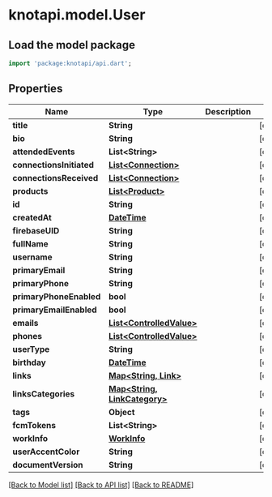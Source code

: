 # knotapi.model.User

## Load the model package
```dart
import 'package:knotapi/api.dart';
```

## Properties
Name | Type | Description | Notes
------------ | ------------- | ------------- | -------------
**title** | **String** |  | [optional] 
**bio** | **String** |  | [optional] 
**attendedEvents** | **List&lt;String&gt;** |  | [optional] 
**connectionsInitiated** | [**List&lt;Connection&gt;**](Connection.md) |  | [optional] 
**connectionsReceived** | [**List&lt;Connection&gt;**](Connection.md) |  | [optional] 
**products** | [**List&lt;Product&gt;**](Product.md) |  | [optional] 
**id** | **String** |  | [optional] 
**createdAt** | [**DateTime**](DateTime.md) |  | [optional] 
**firebaseUID** | **String** |  | [optional] 
**fullName** | **String** |  | [optional] 
**username** | **String** |  | [optional] 
**primaryEmail** | **String** |  | [optional] 
**primaryPhone** | **String** |  | [optional] 
**primaryPhoneEnabled** | **bool** |  | [optional] 
**primaryEmailEnabled** | **bool** |  | [optional] 
**emails** | [**List&lt;ControlledValue&gt;**](ControlledValue.md) |  | [optional] 
**phones** | [**List&lt;ControlledValue&gt;**](ControlledValue.md) |  | [optional] 
**userType** | **String** |  | [optional] 
**birthday** | [**DateTime**](DateTime.md) |  | [optional] 
**links** | [**Map&lt;String, Link&gt;**](Link.md) |  | [optional] 
**linksCategories** | [**Map&lt;String, LinkCategory&gt;**](LinkCategory.md) |  | [optional] 
**tags** | **Object** |  | [optional] 
**fcmTokens** | **List&lt;String&gt;** |  | [optional] 
**workInfo** | [**WorkInfo**](WorkInfo.md) |  | [optional] 
**userAccentColor** | **String** |  | [optional] 
**documentVersion** | **String** |  | [optional] 

[[Back to Model list]](../README.md#documentation-for-models) [[Back to API list]](../README.md#documentation-for-api-endpoints) [[Back to README]](../README.md)


